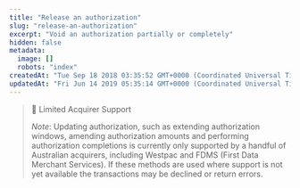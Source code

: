 ```yaml
---
title: "Release an authorization"
slug: "release-an-authorization"
excerpt: "Void an authorization partially or completely"
hidden: false
metadata: 
  image: []
  robots: "index"
createdAt: "Tue Sep 18 2018 03:35:52 GMT+0000 (Coordinated Universal Time)"
updatedAt: "Fri Jun 14 2019 05:35:14 GMT+0000 (Coordinated Universal Time)"
---
```

> 🚧 Limited Acquirer Support
> 
> _Note_: Updating authorization, such as extending authorization windows, amending authorization amounts and performing authorization completions is currently only supported by a handful of Australian acquirers, including Westpac and FDMS (First Data Merchant Services). If these methods are used where support is not yet available the transactions may be declined or return errors.
